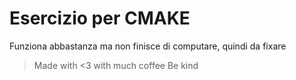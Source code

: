 # Esercizio per CMAKE

Funziona abbastanza ma non finisce di computare, quindi da fixare


> Made with <3 with much coffee
> Be kind 